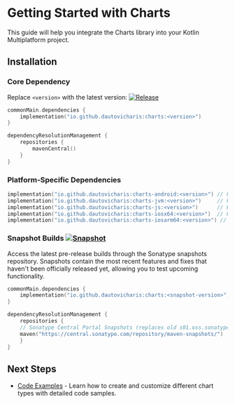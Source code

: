 
# Getting Started with Charts

This guide will help you integrate the Charts library into your Kotlin Multiplatform project.

## Installation

### Core Dependency
Replace `<version>` with the latest version: [![Release](https://img.shields.io/maven-central/v/io.github.dautovicharis/charts.svg?label=Maven%20Central)](https://central.sonatype.com/artifact/io.github.dautovicharis/charts/overview)

```kotlin
commonMain.dependencies {
    implementation("io.github.dautovicharis:charts:<version>")
}

dependencyResolutionManagement {
    repositories {
        mavenCentral()
    }
}
```

### Platform-Specific Dependencies
```kotlin
implementation("io.github.dautovicharis:charts-android:<version>") // For Android
implementation("io.github.dautovicharis:charts-jvm:<version>")     // For JVM
implementation("io.github.dautovicharis:charts-js:<version>")      // For JavaScript
implementation("io.github.dautovicharis:charts-iosx64:<version>")  // For iOS (x64)
implementation("io.github.dautovicharis:charts-iosarm64:<version>") // For iOS (ARM64)
```

### Snapshot Builds [![Snapshot](https://img.shields.io/nexus/s/io.github.dautovicharis/charts?server=https%3A%2F%2Fs01.oss.sonatype.org)](https://central.sonatype.com/repository/maven-snapshots/io/github/dautovicharis/charts/maven-metadata.xml)
Access the latest pre-release builds through the Sonatype snapshots repository. Snapshots contain the most recent features and fixes that haven't been officially released yet, allowing you to test upcoming functionality.
```kotlin
commonMain.dependencies {
    implementation("io.github.dautovicharis:charts:<snapshot-version>")
}

dependencyResolutionManagement {
    repositories {
    // Sonatype Central Portal Snapshots (replaces old s01.oss.sonatype.org)
    maven("https://central.sonatype.com/repository/maven-snapshots/")
    }
}
```
## Next Steps
- [Code Examples](examples.md) - Learn how to create and customize different chart types with detailed code samples.